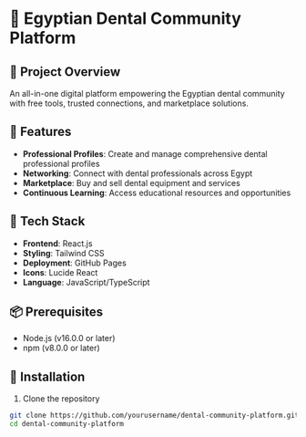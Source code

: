 # 🦷 Egyptian Dental Community Platform

## 📌 Project Overview

An all-in-one digital platform empowering the Egyptian dental community with free tools, trusted connections, and marketplace solutions.

## 🌟 Features

- **Professional Profiles**: Create and manage comprehensive dental professional profiles
- **Networking**: Connect with dental professionals across Egypt
- **Marketplace**: Buy and sell dental equipment and services
- **Continuous Learning**: Access educational resources and opportunities

## 🚀 Tech Stack

- **Frontend**: React.js
- **Styling**: Tailwind CSS
- **Deployment**: GitHub Pages
- **Icons**: Lucide React
- **Language**: JavaScript/TypeScript

## 📦 Prerequisites

- Node.js (v16.0.0 or later)
- npm (v8.0.0 or later)

## 🔧 Installation

1. Clone the repository

```bash
git clone https://github.com/yourusername/dental-community-platform.git
cd dental-community-platform
```
